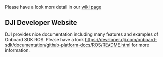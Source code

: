 Please have a look more detail in our [wiki page](https://github.com/ethz-asl/dji_onboard_sdk_ros/wiki)

DJI Developer Website
------
DJI provides nice documentation including many features and examples of Onboard SDK ROS. Please have a look <https://developer.dji.com/onboard-sdk/documentation/github-platform-docs/ROS/README.html> for more information.

